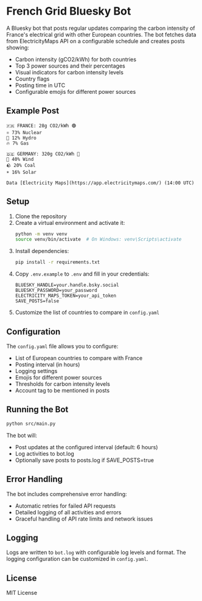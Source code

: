 # French Grid Bluesky Bot

A Bluesky bot that posts regular updates comparing the carbon intensity of France's electrical grid with other European countries. The bot fetches data from ElectricityMaps API on a configurable schedule and creates posts showing:

- Carbon intensity (gCO2/kWh) for both countries
- Top 3 power sources and their percentages
- Visual indicators for carbon intensity levels
- Country flags
- Posting time in UTC
- Configurable emojis for different power sources

## Example Post

```
🇫🇷 FRANCE: 28g CO2/kWh 🟢
⚛️ 73% Nuclear
🌊 12% Hydro
🔥 7% Gas

🇩🇪 GERMANY: 320g CO2/kWh 🔴
💨 40% Wind
🪨 20% Coal
☀️ 16% Solar

Data [Electricity Maps](https://app.electricitymaps.com/) (14:00 UTC)
```

## Setup

1. Clone the repository
2. Create a virtual environment and activate it:
   ```bash
   python -m venv venv
   source venv/bin/activate  # On Windows: venv\Scripts\activate
   ```
3. Install dependencies:
   ```bash
   pip install -r requirements.txt
   ```
4. Copy `.env.example` to `.env` and fill in your credentials:
   ```
   BLUESKY_HANDLE=your.handle.bsky.social
   BLUESKY_PASSWORD=your_password
   ELECTRICITY_MAPS_TOKEN=your_api_token
   SAVE_POSTS=false
   ```
5. Customize the list of countries to compare in `config.yaml`

## Configuration

The `config.yaml` file allows you to configure:

- List of European countries to compare with France
- Posting interval (in hours)
- Logging settings
- Emojis for different power sources
- Thresholds for carbon intensity levels
- Account tag to be mentioned in posts

## Running the Bot

```bash
python src/main.py
```

The bot will:
- Post updates at the configured interval (default: 6 hours)
- Log activities to bot.log
- Optionally save posts to posts.log if SAVE_POSTS=true

## Error Handling

The bot includes comprehensive error handling:
- Automatic retries for failed API requests
- Detailed logging of all activities and errors
- Graceful handling of API rate limits and network issues

## Logging

Logs are written to `bot.log` with configurable log levels and format. The logging configuration can be customized in `config.yaml`.

## License

MIT License
